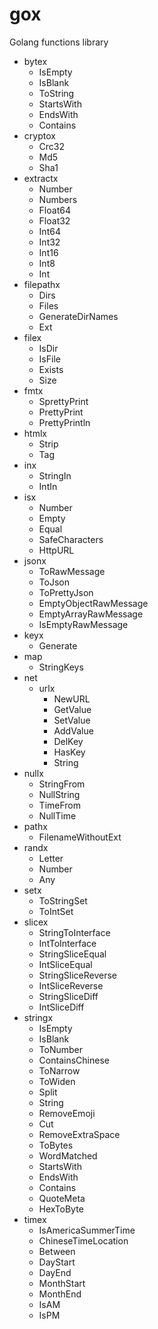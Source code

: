 gox
===

Golang functions library

- bytex
  - IsEmpty
  - IsBlank
  - ToString
  - StartsWith
  - EndsWith
  - Contains
- cryptox
  - Crc32
  - Md5
  - Sha1
- extractx
  - Number
  - Numbers
  - Float64
  - Float32
  - Int64
  - Int32
  - Int16
  - Int8
  - Int
- filepathx
  - Dirs
  - Files
  - GenerateDirNames
  - Ext
- filex
  - IsDir
  - IsFile
  - Exists
  - Size
- fmtx
  - SprettyPrint
  - PrettyPrint
  - PrettyPrintln
- htmlx
  - Strip
  - Tag
- inx
  - StringIn
  - IntIn
- isx
  - Number
  - Empty
  - Equal
  - SafeCharacters
  - HttpURL
- jsonx
    - ToRawMessage
    - ToJson
    - ToPrettyJson
    - EmptyObjectRawMessage
    - EmptyArrayRawMessage
    - IsEmptyRawMessage
- keyx
    - Generate
- map
    - StringKeys
- net
    - urlx
      - NewURL
      - GetValue
      - SetValue
      - AddValue
      - DelKey
      - HasKey
      - String
- nullx
    - StringFrom
    - NullString
    - TimeFrom
    - NullTime
- pathx
    - FilenameWithoutExt
- randx
  - Letter
  - Number
  - Any
- setx
  - ToStringSet
  - ToIntSet
- slicex
  - StringToInterface
  - IntToInterface
  - StringSliceEqual
  - IntSliceEqual
  - StringSliceReverse
  - IntSliceReverse
  - StringSliceDiff
  - IntSliceDiff
- stringx
  - IsEmpty
  - IsBlank
  - ToNumber
  - ContainsChinese
  - ToNarrow
  - ToWiden
  - Split
  - String
  - RemoveEmoji
  - Cut
  - RemoveExtraSpace
  - ToBytes
  - WordMatched
  - StartsWith
  - EndsWith
  - Contains
  - QuoteMeta
  - HexToByte
- timex
  - IsAmericaSummerTime
  - ChineseTimeLocation
  - Between
  - DayStart
  - DayEnd
  - MonthStart
  - MonthEnd
  - IsAM
  - IsPM
